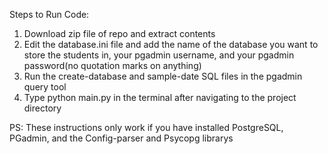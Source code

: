 Steps to Run Code:
1. Download zip file of repo and extract contents
2. Edit the database.ini file and add the name of the database you want to store the students in, your pgadmin username, and your pgadmin password(no quotation marks on anything)
3. Run the create-database and sample-date SQL files in the pgadmin query tool
4. Type python main.py in the terminal after navigating to the project directory

PS: These instructions only work if you have installed PostgreSQL, PGadmin, and the Config-parser and Psycopg librarys


